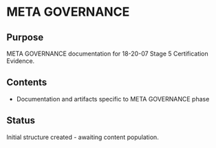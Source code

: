 # META GOVERNANCE

## Purpose
META GOVERNANCE documentation for 18-20-07 Stage 5 Certification Evidence.

## Contents
- Documentation and artifacts specific to META GOVERNANCE phase

## Status
Initial structure created - awaiting content population.
